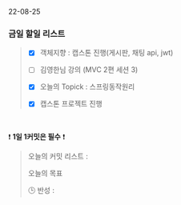 22-08-25
### 금일 할일 리스트


> - [X]  객체지향 : 캡스톤 진행(게시판, 채팅 api, jwt)
>
> - [ ] 김영한님 강의 (MVC 2편 세션 3)
>
> - [X]  오늘의 Topick :  스프링동작원리
>
> - [X] 캡스톤 프로젝트 진행
>

<br/>

❗ **1일 1커밋은 필수** ❗
> 오늘의 커밋 리스트 :
>
> 오늘의 목표
>
> 🕒 반성 :
>
>
>

<br/>